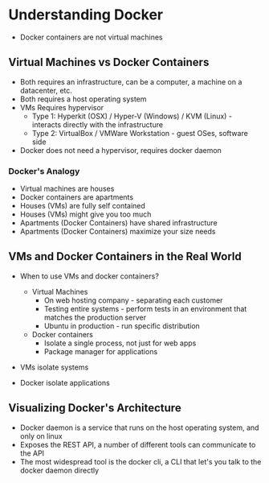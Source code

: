# Understanding Docker
- Docker containers are not virtual machines

## Virtual Machines vs Docker Containers
- Both requires an infrastructure, can be a computer, a machine on a datacenter, etc.
- Both requires a host operating system
- VMs Requires hypervisor
    - Type 1: Hyperkit (OSX) / Hyper-V (Windows) / KVM (Linux) - interacts directly with the infrastructure
    - Type 2: VirtualBox / VMWare Workstation - guest OSes, software side
- Docker does not need a hypervisor, requires docker daemon

### Docker's Analogy
- Virtual machines are houses
- Docker containers are apartments
- Houses (VMs) are fully self contained
- Houses (VMs) might give you too much
- Apartments (Docker Containers) have shared infrastructure
- Apartments (Docker Containers) maximize your size needs

## VMs and Docker Containers in the Real World
- When to use VMs and docker containers?
    - Virtual Machines
        - On web hosting company - separating each customer
        - Testing entire systems - perform tests in an environment that matches the production server
        - Ubuntu in production - run specific distribution
    - Docker containers
        - Isolate a single process, not just for web apps
        - Package manager for applications

- VMs isolate systems
- Docker isolate applications

## Visualizing Docker's Architecture
- Docker daemon is a service that runs on the host operating system, and only on linux
- Exposes the REST API, a number of different tools can communicate to the API
- The most widespread tool is the docker cli, a CLI that let's you talk to the docker daemon directly
